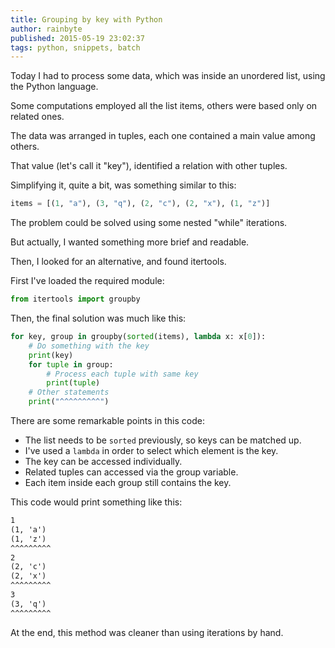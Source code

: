 ```yaml
---
title: Grouping by key with Python
author: rainbyte
published: 2015-05-19 23:02:37
tags: python, snippets, batch
---
```


Today I had to process some data, which was inside an unordered list, using the Python language.

Some computations employed all the list items, others were based only on related ones.

<!-- more -->


The data was arranged in tuples, each one contained a main value among others.

That value (let's call it "key"), identified a relation with other tuples.

Simplifying it, quite a bit, was something similar to this:

```python
items = [(1, "a"), (3, "q"), (2, "c"), (2, "x"), (1, "z")]
```

The problem could be solved using some nested "while" iterations.

But actually, I wanted something more brief and readable.

Then, I looked for an alternative, and found itertools.


First I've loaded the required module:

```python
from itertools import groupby
```

Then, the final solution was much like this:

```python
for key, group in groupby(sorted(items), lambda x: x[0]):
    # Do something with the key
    print(key)
    for tuple in group:
        # Process each tuple with same key
        print(tuple)
    # Other statements
    print("^^^^^^^^^")
```

There are some remarkable points in this code:

* The list needs to be `sorted` previously, so keys can be matched up.
* I've used a `lambda` in order to select which element is the key.
* The key can be accessed individually.
* Related tuples can accessed via the group variable.
* Each item inside each group still contains the key.

This code would print something like this:

```txt
1
(1, 'a')
(1, 'z')
^^^^^^^^^
2
(2, 'c')
(2, 'x')
^^^^^^^^^
3
(3, 'q')
^^^^^^^^^
```

At the end, this method was cleaner than using iterations by hand.
